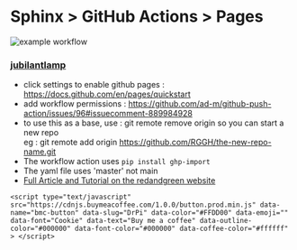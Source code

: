 # Sphinx > GitHub Actions > Pages

![example workflow](https://github.com/RGGH/ghp2/actions/workflows/sphinx.yml/badge.svg)

### [jubilantlamp](https://rggh.github.io/jubilant-lamp/)

- click settings to enable github pages : https://docs.github.com/en/pages/quickstart
- add workflow permissions : https://github.com/ad-m/github-push-action/issues/96#issuecomment-889984928
- to use this as a base, use : git remote remove origin so you can start a new repo<br>
  eg : git remote add origin https://github.com/RGGH/the-new-repo-name.git
- The workflow action uses `pip install ghp-import`
- The yaml file uses 'master' not main
- [Full Article and Tutorial on the redandgreen website](https://redandgreen.co.uk/sphinx-to-github-pages-via-github-actions/)

`<script type="text/javascript" src="https://cdnjs.buymeacoffee.com/1.0.0/button.prod.min.js" data-name="bmc-button" data-slug="DrPi" data-color="#FFDD00" data-emoji=""  data-font="Cookie" data-text="Buy me a coffee" data-outline-color="#000000" data-font-color="#000000" data-coffee-color="#ffffff" > </script>`


